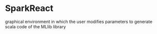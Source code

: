 # SparkReact
graphical environment in which the user modifies parameters to generate scala code of the MLlib library
